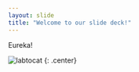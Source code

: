 ```yaml
---
layout: slide
title: "Welcome to our slide deck!"
---
```


Eureka!

![labtocat](https://octodex.github.com/images/labtocat.png)
{: .center}
